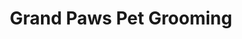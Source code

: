 ---
title: "Grand Paws Pet Grooming"
url: /saint-paul/grand-paws-pet-grooming/
shop: pet grooming
---